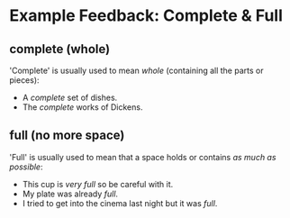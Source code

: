 # Example Feedback: Complete & Full

## complete (whole)

'Complete' is usually used to mean *whole* (containing all the parts or pieces):

- A *complete* set of dishes.
- The *complete* works of Dickens.
  
## full (no more space)

'Full' is usually used to mean that a space holds or contains *as much as possible*:

- This cup is *very full* so be careful with it.
- My plate was already *full*.
- I tried to get into the cinema last night but it was *full*.
